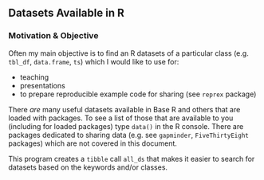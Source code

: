 ## Datasets Available in R

### Motivation & Objective

Often my main objective is to find an R datasets of a particular class (e.g. `tbl_df`, `data.frame`, `ts`) which I would like to use for: 

* teaching
* presentations 
* to prepare reproducible example code for sharing (see `reprex` package)

There *are* many useful datasets available in Base R and others that are loaded with packages. To see a list of those that are available to you (including for loaded packages) type `data()` in the R console. There are packages dedicated to sharing data (e.g. see `gapminder`, `FiveThirtyEight` packages) which are not covered in this document.

This program creates a `tibble` call `all_ds` that makes it easier to search for datasets based on the keywords and/or classes. 
